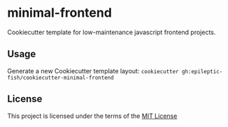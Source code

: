 minimal-frontend
================

Cookiecutter template for low-maintenance javascript frontend projects.

Usage
-----
Generate a new Cookiecutter template layout: `cookiecutter gh:epileptic-fish/cookiecutter-minimal-frontend`

License
-------
This project is licensed under the terms of the [MIT License](/LICENSE)
